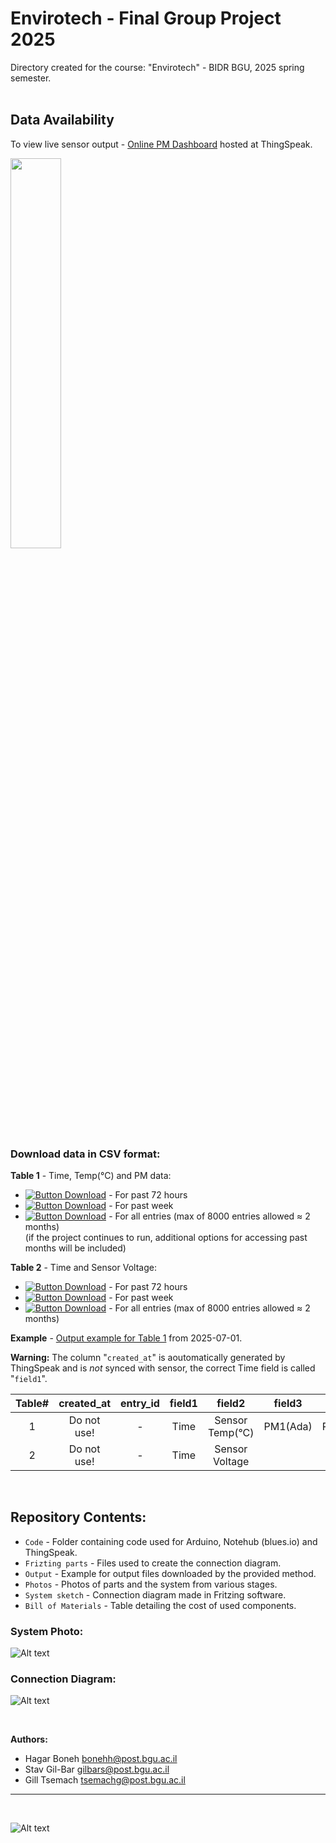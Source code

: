 # Envirotech - Final Group Project 2025

Directory created for the course: "Envirotech" - BIDR BGU, 2025 spring semester.<br>
<br>

## Data Availability
To view live sensor output - [Online PM Dashboard](https://thingspeak.mathworks.com/channels/2997781) hosted at ThingSpeak.<br>

<a href="https://thingspeak.mathworks.com/channels/2997781">
  <img src="Photos/ThingSpeak_demo.png" width=40% height=auto>
</a>

### Download data in CSV format:

**Table 1** - Time, Temp(°C) and PM data:

* [![Button Download]](https://api.thingspeak.com/channels/2997781/feeds.csv?days=3) - For past 72 hours 
* [![Button Download]](https://api.thingspeak.com/channels/2997781/feeds.csv?days=7) - For past week 
* [![Button Download]](https://api.thingspeak.com/channels/2997781/feeds.csv?results=8000) - For all entries (max of 8000 entries allowed ≈ 2 months)  <br> (if the project continues to run, additional options for accessing past months will be included)

**Table 2** - Time and Sensor Voltage:

* [![Button Download]](https://api.thingspeak.com/channels/2998453/feeds.csv?api_key=HX47E67RSDC3UU6Y&days=3) - For past 72 hours 
* [![Button Download]](https://api.thingspeak.com/channels/2998453/feeds.csv?api_key=HX47E67RSDC3UU6Y&days=7) - For past week 
* [![Button Download]](https://api.thingspeak.com/channels/2998453/feeds.csv?api_key=HX47E67RSDC3UU6Y&results=8000) - For all entries (max of 8000 entries allowed ≈ 2 months) 

**Example** - [Output example for Table 1](Output/feeds_Table1Example_2025-07-01.csv) from 2025-07-01.

**Warning:** The column "`created_at`" is aoutomatically generated by ThingSpeak and is *not* synced with sensor, the correct Time field is called "`field1`".

|Table#|created_at|entry_id|field1|field2|field3|field4|field5|field6|field7|field8
|:----:|:--------:|:------:|:----:|:----:|:----:|:----:|:----:|:----:|:----:|:----:
|1     |Do not use!|   -   |Time  |Sensor Temp(°C)|PM1(Ada)|PM2.5(Ada)|PM10(Ada)|PM1(Grove)|PM2.5(Grove)|PM10(Grove)
|2     |Do not use!|   -   |Time  |Sensor Voltage

<br>

## Repository Contents: 
* `Code` - Folder containing code used for Arduino, Notehub (blues.io) and ThingSpeak.
* `Frizting parts` - Files used to create the connection diagram.
* `Output` - Example for output files downloaded by the provided method.
* `Photos` - Photos of parts and the system from various stages.
* `System sketch` - Connection diagram made in Fritzing software.
* `Bill of Materials` - Table detailing the cost of used components.

### System Photo: 
![Alt text](Photos/System_Photo_2.jpg)

### Connection Diagram: 
![Alt text](System&#32;sketch/Connection_diagram.png)

<br>


**Authors:**

*  Hagar Boneh bonehh@post.bgu.ac.il
*  Stav Gil-Bar gilbars@post.bgu.ac.il
*  Gill Tsemach tsemachg@post.bgu.ac.il 


---
<br>

![Alt text](logo.png)


<!------------------------------------------------------------------------>
[Button Download]: https://img.shields.io/badge/%E2%86%93_Download-darkgreen
